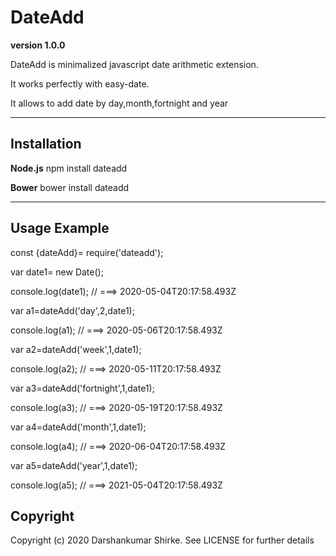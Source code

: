 # DateAdd

**version 1.0.0**

DateAdd is minimalized javascript date arithmetic extension.

It works perfectly with easy-date.

It allows to add date by day,month,fortnight and year

---

## Installation

**Node.js** npm install dateadd


**Bower** bower install dateadd

---

## Usage Example

const {dateAdd}= require('dateadd');

var date1= new Date();

console.log(date1); // ===> 2020-05-04T20:17:58.493Z

var a1=dateAdd('day',2,date1);

console.log(a1); // ===> 2020-05-06T20:17:58.493Z


var a2=dateAdd('week',1,date1);

console.log(a2); // ===> 2020-05-11T20:17:58.493Z


var a3=dateAdd('fortnight',1,date1);

console.log(a3); // ===> 2020-05-19T20:17:58.493Z


var a4=dateAdd('month',1,date1);

console.log(a4); // ===> 2020-06-04T20:17:58.493Z


var a5=dateAdd('year',1,date1);

console.log(a5); // ===> 2021-05-04T20:17:58.493Z


## Copyright
Copyright (c) 2020 Darshankumar Shirke. See LICENSE for further details